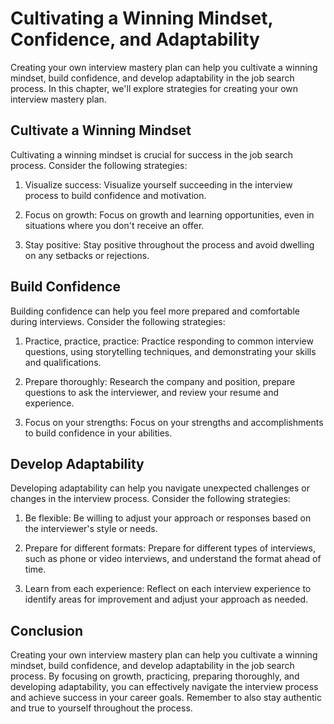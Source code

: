 Cultivating a Winning Mindset, Confidence, and Adaptability
=================================================================================================================

Creating your own interview mastery plan can help you cultivate a winning mindset, build confidence, and develop adaptability in the job search process. In this chapter, we'll explore strategies for creating your own interview mastery plan.

Cultivate a Winning Mindset
---------------------------

Cultivating a winning mindset is crucial for success in the job search process. Consider the following strategies:

1. Visualize success: Visualize yourself succeeding in the interview process to build confidence and motivation.

2. Focus on growth: Focus on growth and learning opportunities, even in situations where you don't receive an offer.

3. Stay positive: Stay positive throughout the process and avoid dwelling on any setbacks or rejections.

Build Confidence
----------------

Building confidence can help you feel more prepared and comfortable during interviews. Consider the following strategies:

1. Practice, practice, practice: Practice responding to common interview questions, using storytelling techniques, and demonstrating your skills and qualifications.

2. Prepare thoroughly: Research the company and position, prepare questions to ask the interviewer, and review your resume and experience.

3. Focus on your strengths: Focus on your strengths and accomplishments to build confidence in your abilities.

Develop Adaptability
--------------------

Developing adaptability can help you navigate unexpected challenges or changes in the interview process. Consider the following strategies:

1. Be flexible: Be willing to adjust your approach or responses based on the interviewer's style or needs.

2. Prepare for different formats: Prepare for different types of interviews, such as phone or video interviews, and understand the format ahead of time.

3. Learn from each experience: Reflect on each interview experience to identify areas for improvement and adjust your approach as needed.

Conclusion
----------

Creating your own interview mastery plan can help you cultivate a winning mindset, build confidence, and develop adaptability in the job search process. By focusing on growth, practicing, preparing thoroughly, and developing adaptability, you can effectively navigate the interview process and achieve success in your career goals. Remember to also stay authentic and true to yourself throughout the process.
